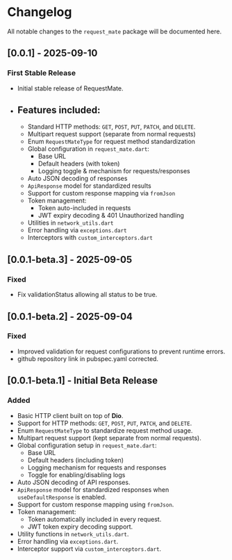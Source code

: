 # Changelog

All notable changes to the `request_mate` package will be documented here.

## [0.0.1] - 2025-09-10
### First Stable Release
- Initial stable release of RequestMate.
- ## Features included:
  - Standard HTTP methods: `GET`, `POST`, `PUT`, `PATCH`, and `DELETE`.
  - Multipart request support (separate from normal requests)
  - Enum `RequestMateType` for request method standardization
  - Global configuration in `request_mate.dart`:
    - Base URL
    - Default headers (with token)
    - Logging toggle & mechanism for requests/responses
  - Auto JSON decoding of responses
  - `ApiResponse` model for standardized results
  - Support for custom response mapping via `fromJson`
  - Token management:
    - Token auto-included in requests
    - JWT expiry decoding & 401 Unauthorized handling
  - Utilities in `network_utils.dart`
  - Error handling via `exceptions.dart`
  - Interceptors with `custom_interceptors.dart`

## [0.0.1-beta.3] - 2025-09-05
### Fixed
- Fix validationStatus allowing all status to be true.

## [0.0.1-beta.2] - 2025-09-04
### Fixed
- Improved validation for request configurations to prevent runtime errors.
- github repository link in pubspec.yaml corrected.


## [0.0.1-beta.1] - Initial Beta Release
### Added
- Basic HTTP client built on top of **Dio**.
- Support for HTTP methods: `GET`, `POST`, `PUT`, `PATCH`, and `DELETE`.
- Enum `RequestMateType` to standardize request method usage.
- Multipart request support (kept separate from normal requests).
- Global configuration setup in `request_mate.dart`:
    - Base URL
    - Default headers (including token)
    - Logging mechanism for requests and responses
    - Toggle for enabling/disabling logs
- Auto JSON decoding of API responses.
- `ApiResponse` model for standardized responses when `useDefaultResponse` is enabled.
- Support for custom response mapping using `fromJson`.
- Token management:
    - Token automatically included in every request.
    - JWT token expiry decoding support.
- Utility functions in `network_utils.dart`.
- Error handling via `exceptions.dart`.
- Interceptor support via `custom_interceptors.dart`.


